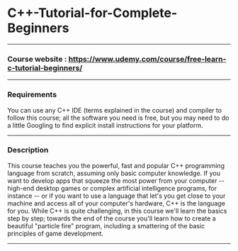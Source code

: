 # C++-Tutorial-for-Complete-Beginners
---

### Course website : https://www.udemy.com/course/free-learn-c-tutorial-beginners/
---

### Requirements
You can use any C++ IDE (terms explained in the course) and compiler to follow this course; all the software you need is free, but you may need to do a little Googling to find explicit install instructions for your platform.

---

### Description
This course teaches you the powerful, fast and popular C++ programming language from scratch, assuming only basic computer knowledge. If you want to develop apps that squeeze the most power from your computer -- high-end desktop games or complex artificial intelligence programs, for instance -- or if you want to use a language that let's you get close to your machine and access all of your computer's hardware, C++ is the language for you. While C++ is quite challenging, in this course we'll learn the basics step by step; towards the end of the course you'll learn how to create a beautiful "particle fire" program, including a smattering of the basic principles of game development.

---
